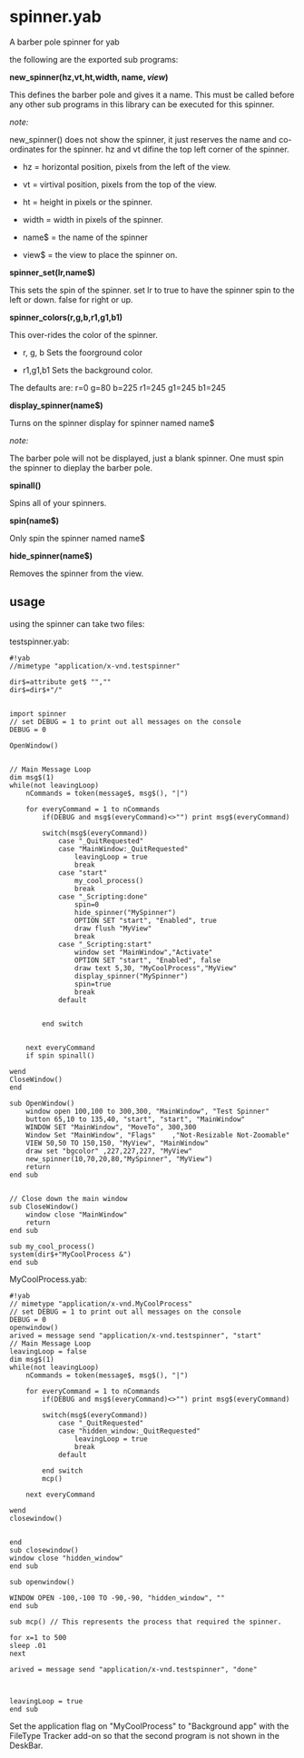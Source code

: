 # spinner.yab
A barber pole spinner for yab

the following are the exported sub programs:

**new_spinner(hz,vt,ht,width, name$, view$)**

This defines the barber pole and gives it a name. This must be called before any other sub programs in this library can be executed for this spinner.
 
*note:*

new_spinner() does not show the spinner, it just reserves the name and co-ordinates for the spinner. hz and vt difine the top left corner of the spinner.

* hz = horizontal position, pixels from the left of the view.

* vt = virtival position, pixels from the top of the view.

* ht = height in pixels or the spinner.

* width = width in pixels of the spinner.

* name$ = the name of the spinner

* view$ = the view to place the spinner on.

**spinner_set(lr,name$)**

This sets the spin of the spinner. set lr to true to have the spinner spin to the left or down. false for right or up.


**spinner_colors(r,g,b,r1,g1,b1)**

This over-rides the color of the spinner.

* r, g, b Sets the foorground color

* r1,g1,b1 Sets the background color.

The defaults are:
r=0 g=80 b=225 r1=245 g1=245 b1=245 


**display_spinner(name$)**

Turns on the spinner display for spinner named name$

*note:*

The barber pole will not be displayed, just a blank spinner. One must spin the spinner to dieplay the barber pole.


**spinall()**

Spins all of your spinners.

**spin(name$)**

Only spin the spinner named name$

**hide_spinner(name$)**

Removes the spinner from the view.


## usage

using the spinner can take two files:


testspinner.yab:

	#!yab
	//mimetype "application/x-vnd.testspinner"

	dir$=attribute get$ "",""
	dir$=dir$+"/"
	
	
	import spinner
	// set DEBUG = 1 to print out all messages on the console
	DEBUG = 0
	
	OpenWindow()
	
	
	// Main Message Loop
	dim msg$(1)
	while(not leavingLoop)
		nCommands = token(message$, msg$(), "|")
	
		for everyCommand = 1 to nCommands
			if(DEBUG and msg$(everyCommand)<>"") print msg$(everyCommand)
	
			switch(msg$(everyCommand))
				case "_QuitRequested"
				case "MainWindow:_QuitRequested"
					leavingLoop = true
					break
				case "start"
					my_cool_process()
					break
				case "_Scripting:done"
					spin=0
					hide_spinner("MySpinner")
					OPTION SET "start", "Enabled", true
					draw flush "MyView"
					break
				case "_Scripting:start"	
					window set "MainWindow","Activate"
					OPTION SET "start", "Enabled", false
					draw text 5,30, "MyCoolProcess","MyView"				
					display_spinner("MySpinner")
					spin=true
					break
				default
				
					
			end switch
				
	
		next everyCommand
		if spin spinall()
	
	wend
	CloseWindow()
	end
	
	sub OpenWindow()
		window open 100,100 to 300,300, "MainWindow", "Test Spinner"
		button 65,10 to 135,40, "start", "start", "MainWindow"
		WINDOW SET "MainWindow", "MoveTo", 300,300
		Window Set "MainWindow", "Flags"	,"Not-Resizable Not-Zoomable"
		VIEW 50,50 TO 150,150, "MyView", "MainWindow"
		draw set "bgcolor" ,227,227,227, "MyView"
		new_spinner(10,70,20,80,"MySpinner", "MyView")
		return
	end sub
	
	
	// Close down the main window
	sub CloseWindow()
		window close "MainWindow"
		return
	end sub
	
	sub my_cool_process()
	system(dir$+"MyCoolProcess &")
	end sub

MyCoolProcess.yab:

	#!yab
	// mimetype "application/x-vnd.MyCoolProcess"
	// set DEBUG = 1 to print out all messages on the console
	DEBUG = 0
	openwindow()
	arived = message send "application/x-vnd.testspinner", "start"
	// Main Message Loop
	leavingLoop = false
	dim msg$(1)
	while(not leavingLoop)
		nCommands = token(message$, msg$(), "|")
	
		for everyCommand = 1 to nCommands
			if(DEBUG and msg$(everyCommand)<>"") print msg$(everyCommand)
	
			switch(msg$(everyCommand))
				case "_QuitRequested"
				case "hidden_window:_QuitRequested"
					leavingLoop = true
					break
				default
					
			end switch
			mcp()
	
		next everyCommand
	
	wend
	closewindow()
	
	
	end
	sub closewindow()
	window close "hidden_window"
	end sub
	
	sub openwindow()
	
	WINDOW OPEN -100,-100 TO -90,-90, "hidden_window", ""
	end sub
	
	sub mcp() // This represents the process that required the spinner.
	
	for x=1 to 500
	sleep .01
	next
	
	arived = message send "application/x-vnd.testspinner", "done"
	
	
	
	leavingLoop = true
	end sub

Set the application flag on "MyCoolProcess" to "Background app" with the FileType Tracker add-on so that the second program is not shown in the DeskBar.